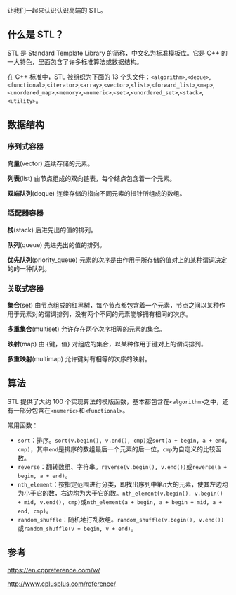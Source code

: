 让我们一起来认识认识高端的 STL。

## 什么是 STL？

STL 是 Standard Template Library 的简称，中文名为标准模板库。它是 C++ 的一大特色，里面包含了许多标准算法或数据结构。

在 C++ 标准中，STL 被组织为下面的 13 个头文件：`<algorithm>`,`<deque>`,`<functional>`,`<iterator>`,`<array>`,`<vector>`,`<list>`,`<forward_list>`,`<map>`,`<unordered_map>`,`<memory>`,`<numeric>`,`<set>`,`<unordered_set>`,`<stack>`,`<utility>`。

## 数据结构

### 序列式容器

**向量**(vector) 连续存储的元素。

**列表**(list) 由节点组成的双向链表，每个结点包含着一个元素。

**双端队列**(deque) 连续存储的指向不同元素的指针所组成的数组。

### 适配器容器

**栈**(stack) 后进先出的值的排列。

**队列**(queue) 先进先出的值的排列。

**优先队列**(priority_queue) 元素的次序是由作用于所存储的值对上的某种谓词决定的的一种队列。

### 关联式容器

**集合**(set) 由节点组成的红黑树，每个节点都包含着一个元素，节点之间以某种作用于元素对的谓词排列，没有两个不同的元素能够拥有相同的次序。

**多重集合**(multiset) 允许存在两个次序相等的元素的集合。

**映射**(map) 由 {键，值} 对组成的集合，以某种作用于键对上的谓词排列。

**多重映射**(multimap) 允许键对有相等的次序的映射。

## 算法

STL 提供了大约 100 个实现算法的模版函数，基本都包含在`<algorithm>`之中，还有一部分包含在`<numeric>`和`<functional>`。

常用函数：

-   `sort`：排序。`sort(v.begin(), v.end(), cmp)`或`sort(a + begin, a + end, cmp)`，其中`end`是排序的数组最后一个元素的后一位，`cmp`为自定义的比较函数。
-   `reverse`：翻转数组、字符串。`reverse(v.begin(), v.end())`或`reverse(a + begin, a + end)`。
-   `nth_element`：按指定范围进行分类，即找出序列中第$n$大的元素，使其左边均为小于它的数，右边均为大于它的数。`nth_element(v.begin(), v.begin() + mid, v.end(), cmp)`或`nth_element(a + begin, a + begin + mid, a + end, cmp)`。
-   `random_shuffle`：随机地打乱数组。`random_shuffle(v.begin(), v.end())`或`random_shuffle(v + begin, v + end)`。

## 参考

<https://en.cppreference.com/w/>

<http://www.cplusplus.com/reference/>
